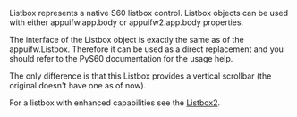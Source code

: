 Listbox represents a native S60 listbox control. Listbox objects can be used with either appuifw.app.body or appuifw2.app.body properties.

The interface of the Listbox object is exactly the same as of the appuifw.Listbox. Therefore it can be used as a direct replacement and you should refer to the PyS60 documentation for the usage help.

The only difference is that this Listbox provides a vertical scrollbar (the original doesn't have one as of now).

For a listbox with enhanced capabilities see the [Listbox2](Listbox2.md).
